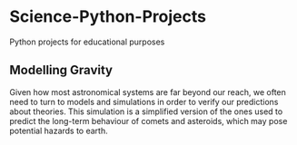 # Science-Python-Projects
Python projects for educational purposes

## Modelling Gravity
Given how most astronomical systems are far beyond our reach, we often need to turn to models and simulations in order to verify our predictions about theories. This simulation is a simplified version of the ones used to predict the long-term behaviour of comets and asteroids, which may pose potential hazards to earth.
